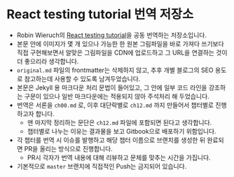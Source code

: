 # React testing tutorial 번역 저장소

- Robin Wieruch의 [React testing tutorial](https://www.robinwieruch.de/react-testing-tutorial)을 공동 번역하는 저장소입니다.
- 본문 안에 이미지가 몇 개 있으나 가능한 한 원본 그림파일을 바로 가져다 쓰기보다 직접 구현해보면서 알맞은 그림파일을 CDN에 업로드하고 그 URL을 연결하는 것이 더 좋으리라 생각합니다.
- `original.md` 파일의 frontmatter는 삭제하지 않고, 추후 개별 블로그의 SEO 용도로 참고하는데 사용할 수 있도록 남겨두었습니다.
- 본문은 Jekyll 용 마크다운 처리 문법이 들어있고, 그 안에 일부 코드 라인을 강조하는 구문이 있으나 일반 마크다운에는 적용되지 않아 주석처리 해 두었습니다.
- 번역은 서론을 `ch00.md` 로, 이후 대단락별로 `ch12.md` 까지 만들어서 챕터별로 진행하고자 합니다.
  - 맨 마지막 정리하는 문단은 `ch12.md` 파일에 포함되면 된다고 생각합니다.
  - 챕터별로 나누는 이유는 결과물을 보고 Gitbook으로 배포하기 위함입니다.
- 각 챕터를 번역 시 이슈를 발행하고 해당 챕터 이름으로 브랜치를 생성한 뒤 완료되면 PR을 올리는 방식으로 진행합니다.
  - PR시 각자가 번역 내용에 대해 리뷰하고 문체를 맞추는 시간을 가집니다.
- 기본적으로 `master` 브랜치에 직접적인 Push는 금지되어 있습니다.